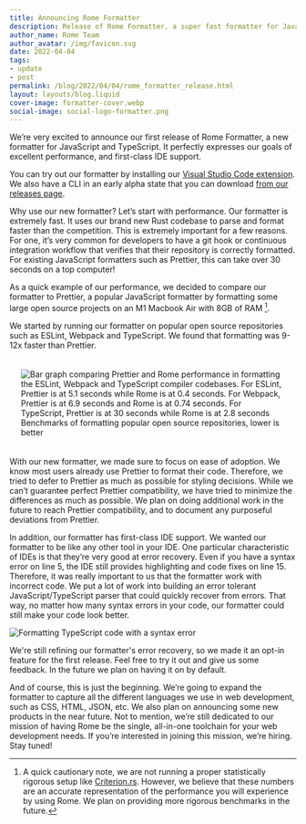 ```yaml
---
title: Announcing Rome Formatter
description: Release of Rome Formatter, a super fast formatter for JavaScript and TypeScript
author_name: Rome Team
author_avatar: /img/favicon.svg
date: 2022-04-04
tags:
- update
- post
permalink: /blog/2022/04/04/rome_formatter_release.html
layout: layouts/blog.liquid
cover-image: formatter-cover.webp
social-image: social-logo-formatter.png
---
```

We’re very excited to announce our first release of Rome Formatter, a new formatter for JavaScript and TypeScript. It perfectly expresses our goals of excellent performance, and first-class IDE support.

You can try out our formatter by installing our [Visual Studio Code extension](https://marketplace.visualstudio.com/items?itemName=rome.rome). We also have a CLI in an early alpha state that you can download [from our releases page](https://github.com/rome/tools/releases).

Why use our new formatter? Let’s start with performance. Our formatter is extremely fast. It uses our brand new Rust codebase to parse and format faster than the competition. This is extremely important for a few reasons. For one, it’s very common for developers to have a git hook or continuous integration workflow that verifies that their repository is correctly formatted. For existing JavaScript formatters such as Prettier, this can take over 30 seconds on a top computer!

As a quick example of our performance, we decided to compare our formatter to Prettier, a popular JavaScript formatter by formatting some large open source projects on an M1 Macbook Air with 8GB of RAM [^1].

[^1]: A quick cautionary note, we are not running a proper statistically rigorous setup like [Criterion.rs](https://github.com/bheisler/criterion.rs). However, we believe that these numbers are an accurate representation of the performance you will experience by using Rome. We plan on providing more rigorous benchmarks in the future.

We started by running our formatter on popular open source repositories such as ESLint, Webpack and TypeScript. We found that formatting was 9-12x faster than Prettier.

<div style="display: flex; flex-direction: column; align-items: center; padding: 20px">
  <img
    style="max-width: 1000px"
    alt="Bar graph comparing Prettier and Rome performance in formatting the ESLint, Webpack and TypeScript compiler codebases. For ESLint, Prettier is at 5.1 seconds while Rome is at 0.4 seconds. For Webpack, Prettier is at 6.9 seconds and Rome is at 0.74 seconds. For TypeScript, Prettier is at 30 seconds while Rome is at 2.8 seconds"
    src="/img/blog/formatter_benchmark.png"
  />
  Benchmarks of formatting popular open source repositories, lower is better
</div>

With our new formatter, we made sure to focus on ease of adoption. We know most users already use Prettier to format their code. Therefore, we tried to defer to Prettier as much as possible for styling decisions. While we can’t guarantee perfect Prettier compatibility, we have tried to minimize the differences as much as possible. We plan on doing additional work in the future to reach Prettier compatibility, and to document any purposeful deviations from Prettier.

In addition, our formatter has first-class IDE support. We wanted our formatter to be like any other tool in your IDE. One particular characteristic of IDEs is that they’re very good at error recovery. Even if you have a syntax error on line 5, the IDE still provides highlighting and code fixes on line 15. Therefore, it was really important to us that the formatter work with incorrect code. We put a lot of work into building an error tolerant JavaScript/TypeScript parser that could quickly recover from errors. That way, no matter how many syntax errors in your code, our formatter could still make your code look better.

<img style="max-width: 800px" alt="Formatting TypeScript code with a syntax error" src="/img/blog/formatter_broken_code_demo.gif" />

We're still refining our formatter's error recovery, so we made it an opt-in feature for the first release. Feel free to try it out and give us some feedback. In the future we plan on having it on by default.

And of course, this is just the beginning. We’re going to expand the formatter to capture all the different languages we use in web development, such as CSS, HTML, JSON, etc. We also plan on announcing some new products in the near future. Not to mention, we’re still dedicated to our mission of having Rome be the single, all-in-one toolchain for your web development needs. If you’re interested in joining this mission, we’re hiring. Stay tuned!
